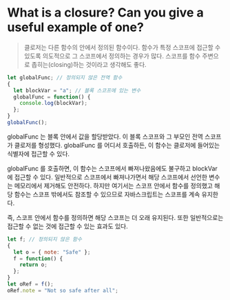 # What is a closure? Can you give a useful example of one?

> 클로저는 다른 함수의 안에서 정의된 함수이다. 함수가 특정 스코프에 접근할 수 있도록 의도적으로 그 스코프에서 정의하는 경우가 많다. 스코프를 함수 주변으로 좁히는(closing)하는 것이라고 생각해도 좋다.

```js
let globalFunc; // 정의되지 않은 전역 함수
{
  let blockVar = "a"; // 블록 스코프에 있는 변수
  globalFunc = function() {
    console.log(blockVar);
  };
}
globalFunc();
```

globalFunc 는 블록 안에서 값을 할당받았다. 이 블록 스코프와 그 부모인 전역 스코프가 클로저를 형성했다. globalFunc 를 어디서 호출하든, 이 함수는 클로저에 들어있는 식별자에 접근할 수 있다.

globalFunc 를 호출하면, 이 함수는 스코프에서 빠져나왔음에도 불구하고 blockVar 에 접근할 수 있다. 일반적으로 스코프에서 빠져나가면서 해당 스코프에서 선언한 변수는 메모리에서 제거해도 안전하다. 하지만 여기서는 스코프 안에서 함수를 정의했고 해당 함수는 스코프 밖에서도 참조할 수 있으므로 자바스크립트는 스코프를 계속 유지한다.

즉, 스코프 안에서 함수를 정의하면 해당 스코프는 더 오래 유지된다. 또한 일반적으로는 접근할 수 없는 것에 접근할 수 있는 효과도 있다.

```js
let f; // 정의되지 않은 함수
{
  let o = { note: "Safe" };
  f = function() {
    return o;
  };
}
let oRef = f();
oRef.note = "Not so safe after all";
```
